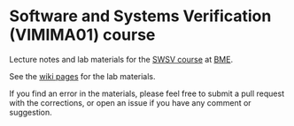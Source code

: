 # Software and Systems Verification (VIMIMA01) course

Lecture notes and lab materials for the [SWSV course](http://inf.mit.bme.hu/en/edu/courses/swsv) at [BME](http://www.bme.hu/?language=en).

See the [wiki pages](https://github.com/FTSRG/swsv/wiki) for the lab materials.

If you find an error in the materials, please feel free to submit a pull request with the corrections, or open an issue if you have any comment or suggestion.
